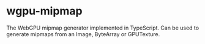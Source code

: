 # wgpu-mipmap
The WebGPU mipmap generator implemented in TypeScript. Can be used to generate mipmaps from an Image, ByteArray or GPUTexture.
